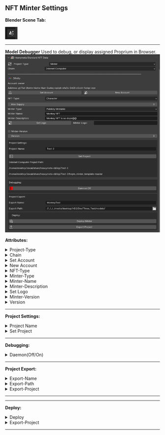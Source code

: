 ## NFT Minter Settings

**Blender Scene Tab:**


![SceneTab.png](../../_resources/SceneTab.png)
* * *

**Model Debugger**
Used to debug, or display assigned Proprium in Browser.
![NFT_Minter_Settings.png](../../_resources/NFT_Minter_Settings.png)

**Attributes:**
<details>
<summary>Project-Type</summary>
This sets the template used for your project.
</details>
<details>
<summary>Chain</summary>
This is the chain used to deploy your project.  Currently Heavymeta only supports Dfinity Internet Computer Protocol.
</details>
<details>
<summary>Set Account</summary>
This the account that will be used to deploy your project.
</details>
<details>
<summary>New Account</summary>
Create a new account that will be used to deploy your project.
</details>
<details>
<summary>NFT-Type</summary>
These are Heavymeta Standard NFT types: Character, Animal, Immortal, Weapon, Object, Generic, Auricle.

More detail about these conventions is in the Standards section.
</details>
<details>
<summary>Minter-Type</summary>
Privately Mintable: (Can be minted only by creator)

Publicly Mintable: (Can be minted by any account)
</details>
<details>
<summary>Minter-Name</summary>
The name of this minter.
</details>
<details>
<summary>Minter-Description</summary>
The description of this minter.
</details>
<details>
<summary>Set Logo</summary>
If pushed, will launch a popup to select an image file that will be serialized and set in the 'Minter-Logo' field.
</details>
<details>
<summary>Minter-Version</summary>
If Checked 'Version' is used.
</details>
<details>
<summary>Version</summary>
The version used for this minter.
</details>

* * *
**Project Settings:**
<details>
<summary>Project Name</summary>
The name used for your project. 
</details>
<details>
<summary>Set Project</summary>
Pushing this button will give you a popup, and create a new project template for use by the cli. 
</details>


* * *
**Debugging:**
<details>
<summary>Daemon(Off/On)</summary>
Pushingwill toggle the dfx daemon on or off, it must be on to test and deploy your project locally.
</details>

* * *
**Project Export:**
<details>
<summary>Export-Name</summary>
This defines the name if you want to export your project to a new location
</details>
<details>
<summary>Export-Path</summary>
The oath that your project will be exported to.
</details>
<details>
<summary>Export-Project</summary>
Pushing this button will export the project folder to the 'Export-Path'
</details>

* * *

* * *
**Deploy:**
<details>
<summary>Deploy</summary>
Pushing this button will show a dialog to deploy your project to the main net.
</details>
<details>
<summary>Export-Project</summary>
Pushing this button will export the project folder to the 'Export-Path'
</details>

* * *

